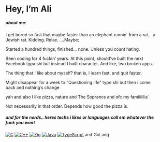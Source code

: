 # Hey, I’m Ali

##### about me:
I get bored so fast that maybe faster than an elephant runnin’ from a rat... a Jewish rat. Kidding. Relax. ....Maybe;

Started a hundred things, finished... none. Unless you count hating.

Been coding for 4 fuckin’ years. At this point, should’ve built the next Facebook typa shi but instead I built character. And like, two broken apps.

The thing that I like about myself? that is, I learn fast. and quit faster.

Might disappear for a week to "Questioning life" type shi
but then i come back and nothing’s change

yah and also I like pizza, nature and The Sopranos and ofc my famiiiiilia`

Not necessarily in that order. Depends how good the pizza is.

##### and for the nerds.. heres techs i likes or languages call em whatever the fuck you want 

[![C](https://img.shields.io/badge/C-00599C?logo=c&logoColor=white)](#)
[![C++](https://img.shields.io/badge/C++-%2300599C.svg?logo=c%2B%2B&logoColor=white)](#)
[![Zig](https://img.shields.io/badge/Zig-F7A41D?logo=zig&logoColor=fff)](#)
[![Java](https://img.shields.io/badge/Java-%23ED8B00.svg?logo=openjdk&logoColor=white)](#)
[![TypeScript](https://img.shields.io/badge/TypeScript-3178C6?logo=typescript&logoColor=fff)](#)
and GoLang
